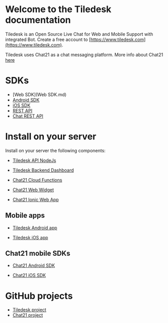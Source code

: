 # Welcome to the Tiledesk documentation
Tiledesk is an Open Source Live Chat for Web and Mobile Support with integrated Bot.
Create a free account to [https://www.tiledesk.com](https://www.tiledesk.com).

Tiledesk uses Chat21 as a chat messaging platform. More info about Chat21 [here](https://www.chat21.org)

# SDKs
* [Web SDK](Web SDK.md)
* [Android SDK](https://github.com/Tiledesk/tiledesk-android-sdk)
* [iOS SDK](https://github.com/Tiledesk/tiledesk-ios-sdk)
* [REST API](https://github.com/Tiledesk/tiledesk-api-nodejs/blob/master/docs/api.md)
* [Chat REST API](https://github.com/chat21/chat21-cloud-functions/blob/master/docs/api.md)

# Install on your server

Install on your server the following components:

* [Tiledesk API NodeJs](https://github.com/Tiledesk/tiledesk-api-nodejs)

* [Tiledesk Backend Dashboard](https://github.com/Tiledesk/tiledesk-dashboard)

* [Chat21 Cloud Functions](https://github.com/chat21/chat21-cloud-functions)

* [Chat21 Web Widget](https://github.com/chat21/chat21-web-widget)

* [Chat21 Ionic Web App](https://github.com/chat21/chat21-ionic)

## Mobile apps

* [Tiledesk Android app](https://github.com/Tiledesk/tiledesk-android)

* [Tiledesk iOS app](https://github.com/Tiledesk/tiledesk-ios-app)

## Chat21 mobile SDKs

* [Chat21 Android SDK](https://github.com/chat21/chat21-android-sdk)

* [Chat21 iOS SDK](https://github.com/chat21/chat21-ios-sdk)


# GitHub projects

* [Tiledesk project](https://github.com/tiledesk)
* [Chat21 project](https://github.com/chat21)
